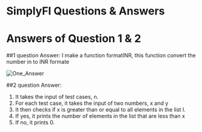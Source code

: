# SimplyFI Questions & Answers

# Answers of Question 1 & 2

##1 question Answer: 
I make a function formatINR, this function convert the number in to INR formate

![One_Answer](https://user-images.githubusercontent.com/84491967/192855846-8e56f67f-3697-4e51-b649-74520908116f.png)


##2 question Answer:
   1. It takes the input of test cases, n.
   2. For each test case, it takes the input of two numbers, x and y
   3. It then checks if x is greater than or equal to all elements in the list l.
   4. If yes, it prints the number of elements in the list that are less than x
   5. If no, it prints 0.
